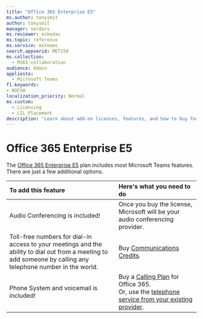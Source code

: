 ```yaml
---
title: "Office 365 Enterprise E5"
ms.author: tonysmit
author: tonysmit
manager: serdars
ms.reviewer: mikedav
ms.topic: reference
ms.service: msteams
search.appverid: MET150
ms.collection: 
  - M365-collaboration
audience: Admin
appliesto: 
  - Microsoft Teams
f1.keywords:
- NOCSH
localization_priority: Normal
ms.custom: 
  - Licensing
  - LIL_Placement
description: "Learn about add-on licenses, features, and how to buy for Office 365 Enterprise E5 plans. "
---
```


# Office 365 Enterprise E5

The [Office 365 Enterprise E5](https://products.office.com/business/office-365-enterprise-e5-business-software) plan includes most Microsoft Teams features. There are just a few additional options.
  
|To add this feature|Here's what you need to do |
|:------------------|:--------------------------|
|Audio Conferencing is included! <br/> |Once you buy the license, Microsoft will be your audio conferencing provider.<br/> |
|Toll-free numbers for dial-in access to your meetings and the ability to dial out from a meeting to add someone by calling any telephone number in the world.<br/> | Buy [Communications Credits](../set-up-communications-credits-for-your-organization.md).|
|Phone System and voicemail is included! <br/> |Buy a [Calling Plan](../calling-plans-for-office-365.md) for Office 365. <br/>  Or, use the [telephone service from your existing provider](microsoft-teams-add-on-licensing.md#bkmk_existing). |